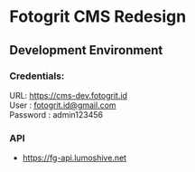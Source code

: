 # Fotogrit CMS Redesign 



## Development Environment

### Credentials: 
URL: https://cms-dev.fotogrit.id \
User : fotogrit.id@gmail.com \
Password : admin123456

### API
- https://fg-api.lumoshive.net
